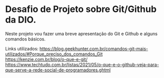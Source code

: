# Desafio de Projeto sobre Git/Github da DIO.

Neste projeto vou fazer uma breve apresentação do Git e Github e alguns comandos básicos.

Links utilizados:
https://blog.geekhunter.com.br/comandos-git-mais-utilizados/#Porque_preciso_dos_comandos_Git
https://kenzie.com.br/blog/o-que-e-git/
https://www.techtudo.com.br/listas/2021/05/o-que-e-o-github-veja-para-que-serve-a-rede-social-de-programadores.ghtml

